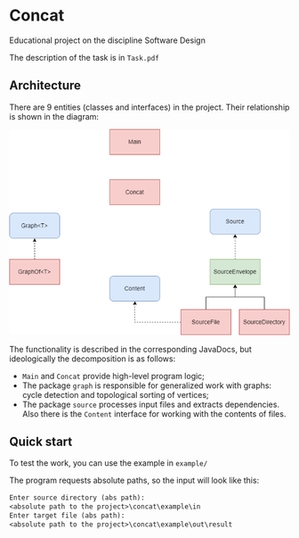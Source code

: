 # Concat

Educational project on the discipline Software Design

The description of the task is in `Task.pdf`

## Architecture

There are 9 entities (classes and interfaces) in the project. Their relationship is shown in the diagram:

![diagram](https://github.com/advasileva/concat/blob/develop/img/classes.png)

The functionality is described in the corresponding JavaDocs, but ideologically the decomposition is as follows:

+ `Main` and `Concat` provide high-level program logic;
+ The package `graph` is responsible for generalized work with graphs: cycle detection and topological sorting of vertices;
+ The package `source` processes input files and extracts dependencies. Also there is the `Content` interface for working with the contents of files.

## Quick start

To test the work, you can use the example in `example/`

The program requests absolute paths, so the input will look like this:
```
Enter source directory (abs path):
<absolute path to the project>\concat\example\in
Enter target file (abs path):
<absolute path to the project>\concat\example\out\result
```
